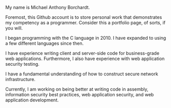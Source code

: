 My name is Michael Anthony Borchardt.

Foremost, this Github account is to store personal work that demonstrates my competency as a programmer. Consider this a portfolio page, of sorts, if you will.

I began programming with the C language in 2010. I have expanded to using a few different languages since then. 

I have experience writing client and server-side code for business-grade web applications. Furthermore, I also have experience with web application security testing. 

I have a fundamental understanding of how to construct secure network infrastructure.

Currently, I am working on being better at writing code in assembly, information security best practices, web application security, and web application development. 
